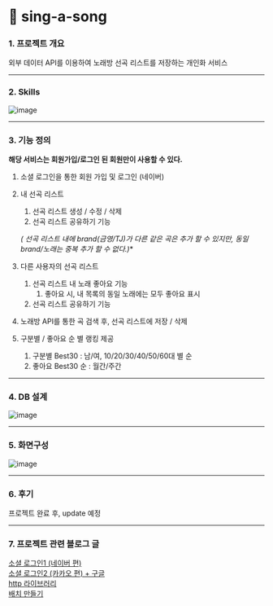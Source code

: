 # 🎤 sing-a-song 

### 1. 프로젝트 개요
외부 데이터 API를 이용하여 노래방 선곡 리스트를 저장하는 개인화 서비스

---
### 2. Skills
<img alt="image" src="https://github.com/f-lab-edu/sing-a-song/assets/121920173/7ca3e0bd-78b3-4708-8ee9-37ff1ce0356e">

---
### 3. 기능 정의

**해당 서비스는 회원가입/로그인 된 회원만이 사용할 수 있다.**

1. 소셜 로그인을 통한 회원 가입 및 로그인 (네이버)

2. 내 선곡 리스트
    1. 선곡 리스트 생성 / 수정 / 삭제
    2. 선곡 리스트 공유하기 기능
    
    **(* 선곡 리스트 내에 brand(금영/TJ)가 다른 같은 곡은 추가 할 수 있지만, 동일 brand/노래는 중복 추가 할 수 없다.)**
   
3. 다른 사용자의 선곡 리스트
    1. 선곡 리스트 내 노래 좋아요 기능
        1. 좋아요 시, 내 목록의 동일 노래에는 모두 좋아요 표시
    2. 선곡 리스트 공유하기 기능

4. 노래방 API를 통한 곡 검색 후, 선곡 리스트에 저장 / 삭제

5. 구분별 / 좋아요 순 별 랭킹 제공
    1. 구분별 Best30 : 남/여, 10/20/30/40/50/60대 별 순
    2. 좋아요 Best30 순 : 월간/주간
---
### 4. DB 설계
![image](https://github.com/f-lab-edu/sing-a-song/assets/121920173/6d6ef450-1075-426d-b00c-78d9d2fcb3b0)

---
### 5. 화면구성
![image](https://github.com/f-lab-edu/sing-a-song/assets/121920173/876c9763-7a70-474e-9c9a-38381e6b06e8)

---
### 6. 후기
프로젝트 완료 후, update 예정

---
### 7. 프로젝트 관련 블로그 글
<a href="https://j-jeongeun.github.io/posts/social_login_naver">소셜 로그인1 (네이버 편)</a><br>
<a href="https://j-jeongeun.github.io/posts/social_login_kakao">소셜 로그인2 (카카오 편) + 구글</a><br>
<a href="https://j-jeongeun.github.io/posts/http_message">http 라이브러리</a><br>
<a href="https://j-jeongeun.github.io/posts/batch">배치 만들기</a>
